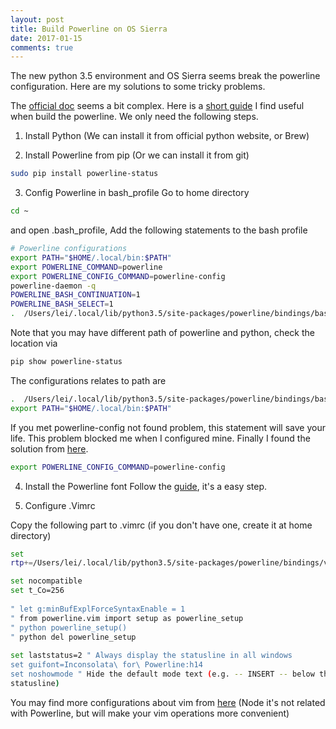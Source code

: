 ```yaml
---
layout: post
title: Build Powerline on OS Sierra
date: 2017-01-15
comments: true
---
```


The new python 3.5 environment and OS Sierra seems break the powerline
configuration. Here are my solutions to some tricky problems.

The [official doc][1] seems a bit complex. Here is a [short guide][2] I
find useful when build the powerline. We only need the following steps.

1. Install Python (We can install it from official python website, or
   Brew)

2. Install Powerline from pip (Or we can install it from git)

```bash
sudo pip install powerline-status
```

3. Config Powerline in bash_profile
Go to home directory
```bash
cd ~
```
and open .bash_profile, Add the following statements to the bash profile

```bash
# Powerline configurations
export PATH="$HOME/.local/bin:$PATH"
export POWERLINE_COMMAND=powerline
export POWERLINE_CONFIG_COMMAND=powerline-config
powerline-daemon -q
POWERLINE_BASH_CONTINUATION=1
POWERLINE_BASH_SELECT=1
.  /Users/lei/.local/lib/python3.5/site-packages/powerline/bindings/bash/powerline.sh
```

Note that you may have different path of powerline and python, check the
location via

```bash
pip show powerline-status
```

The configurations relates to path are

```bash
.  /Users/lei/.local/lib/python3.5/site-packages/powerline/bindings/bash/powerline.sh
export PATH="$HOME/.local/bin:$PATH"

```

If you met powerline-config not found problem, this statement will save
your life. This problem blocked me when I configured mine. Finally I
found the solution from [here][3].

```bash
export POWERLINE_CONFIG_COMMAND=powerline-config
```

4. Install the Powerline font
Follow the [guide][4], it's a easy step.

5. Configure .Vimrc

Copy the following part to .vimrc (if you don't have one, create it at
home directory)

```bash
set
rtp+=/Users/lei/.local/lib/python3.5/site-packages/powerline/bindings/vim

set nocompatible
set t_Co=256
 
" let g:minBufExplForceSyntaxEnable = 1
" from powerline.vim import setup as powerline_setup
" python powerline_setup()
" python del powerline_setup
 
set laststatus=2 " Always display the statusline in all windows
set guifont=Inconsolata\ for\ Powerline:h14
set noshowmode " Hide the default mode text (e.g. -- INSERT -- below the
statusline)
```

You may find more configurations about vim from [here][5] (Node it's not
related with Powerline, but will make your vim operations more
convenient)

[1]: https://powerline.readthedocs.io/en/latest/installation/osx.html
[2]: http://www.jianshu.com/p/68ef9d2e1653
[3]: https://github.com/powerline/powerline/issues/850
[4]: https://github.com/powerline/fonts
[5]: https://github.com/Ray-Young/dotvim/blob/master/vimrc
